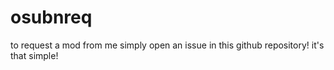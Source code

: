 # osubnreq

to request a mod from me simply open an issue in this github repository!
it's that simple!

